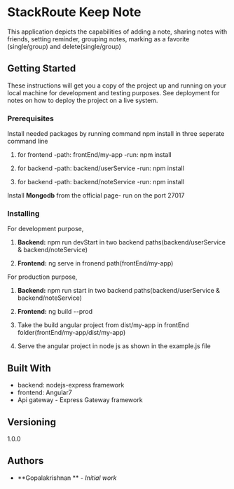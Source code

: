 # StackRoute Keep Note

This application depicts the capabilities of adding a note, sharing notes with friends, setting reminder, grouping notes, marking as a favorite (single/group) and delete(single/group)


## Getting Started

These instructions will get you a copy of the project up and running on your local machine for development and testing purposes. See deployment for notes on how to deploy the project on a live system.

### Prerequisites

Install needed packages by running command npm install in three seperate command line

1) for frontend -path: frontEnd/my-app -run: npm install

2) for backend -path: backend/userService -run: npm install

3) for backend -path: backend/noteService -run: npm install

 Install **Mongodb** from the official page- run on the port 27017

### Installing

For development purpose,

1) **Backend:** npm run devStart in two backend paths(backend/userService & backend/noteService)

2) **Frontend:** ng serve in fronend path(frontEnd/my-app)

For production purpose,

1) **Backend:** npm run start in two backend paths(backend/userService & backend/noteService)

2) **Frontend:** ng build --prod

3) Take the build angular project from dist/my-app in frontEnd folder(frontEnd/my-app/dist/my-app)

4) Serve the angular project in node js as shown in the example.js file


## Built With

* backend: nodejs-express framework
* frontend: Angular7
* Api gateway - Express Gateway framework


## Versioning

1.0.0 

## Authors

* **Gopalakrishnan ** - *Initial work*

